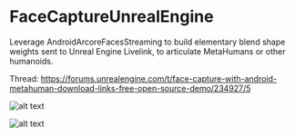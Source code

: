 # FaceCaptureUnrealEngine

Leverage AndroidArcoreFacesStreaming to build elementary blend shape weights sent to Unreal Engine Livelink, to articulate MetaHumans or other humanoids.

Thread:
https://forums.unrealengine.com/t/face-capture-with-android-metahuman-download-links-free-open-source-demo/234927/5

![alt text](https://i.imgur.com/T9EV1fr.png)

![alt text](https://i.imgur.com/uC77IqQl.jpg)
